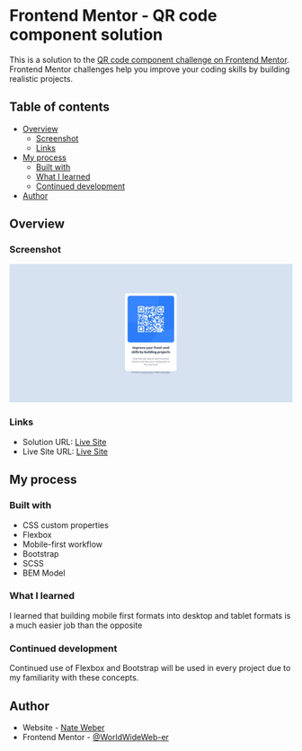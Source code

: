 # Frontend Mentor - QR code component solution

This is a solution to the [QR code component challenge on Frontend Mentor](https://www.frontendmentor.io/challenges/qr-code-component-iux_sIO_H). Frontend Mentor challenges help you improve your coding skills by building realistic projects.

## Table of contents

- [Overview](#overview)
  - [Screenshot](#screenshot)
  - [Links](#links)
- [My process](#my-process)
  - [Built with](#built-with)
  - [What I learned](#what-i-learned)
  - [Continued development](#continued-development)
- [Author](#author)

## Overview

### Screenshot

![Final Solution](img-final.jpg)

### Links

- Solution URL: [Live Site](https://github.com/WorldWideWeb-er/Frontend_Mentor/tree/main/1.%20Newbie/qr-code-component-main)
- Live Site URL: [Live Site](https://wwweber-qrcode.netlify.app/)

## My process

### Built with

- CSS custom properties
- Flexbox
- Mobile-first workflow
- Bootstrap
- SCSS
- BEM Model

### What I learned

I learned that building mobile first formats into desktop and tablet formats is a much easier job than the opposite

### Continued development

Continued use of Flexbox and Bootstrap will be used in every project due to my familiarity with these concepts.

## Author

- Website - [Nate Weber](http://nateweber.name/)
- Frontend Mentor - [@WorldWideWeb-er](https://www.frontendmentor.io/profile/WorldWideWeb-er)
